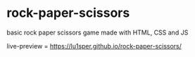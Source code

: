 # rock-paper-scissors

basic rock paper scissors game made with HTML, CSS and JS

live-preview = https://lu1sper.github.io/rock-paper-scissors/
